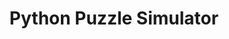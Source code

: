---
layout: default
modal-id: 2001
img: rubiks3d
title: Python Puzzle Simulator

youtube-link: https://youtu.be/KtSH1s-15-Q
source-location: GitHub
source-link: https://github.com/k3DW/Braden-Puzzle-Simulator
version: 2018-03-15

description: I made a puzzle simulator with the <a href="https://www.pygame.org/" target="_blank">Pygame library</a> in 2017/2018, complete with from-scratch 3D graphics, turning animations, and custom puzzles. It is very simple to use, but specifying a new puzzle file is a pain. I am slowly working on a new simulator in C++ with more lenient rules on which puzzles can be simulated.
---